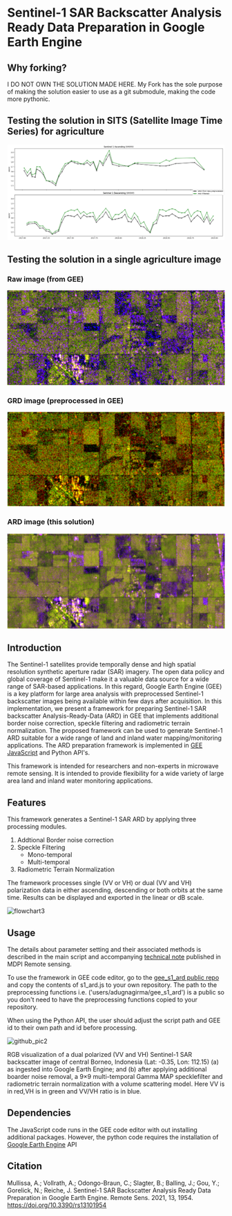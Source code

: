 # Sentinel-1 SAR Backscatter Analysis Ready Data Preparation in Google Earth Engine

## Why forking?

I DO NOT OWN THE SOLUTION MADE HERE. My Fork has the sole purpose of making the solution easier to use as a git submodule, making the code more pythonic.

## Testing the solution in SITS (Satellite Image Time Series) for agriculture

![SITS](repo/sits.png)

## Testing the solution in a single agriculture image

### Raw image (from GEE)
![Raw image](repo/raw.png)

### GRD image (preprocessed in GEE)
![GRD image](repo/grd.png)

### ARD image (this solution)
![ARD image](repo/ard.png)

## Introduction
The Sentinel-1 satellites provide temporally dense and high spatial resolution synthetic aperture radar (SAR) imagery. The open data policy and global coverage of Sentinel-1 make it a valuable data source for a wide range of SAR-based applications. In this regard, Google Earth Engine (GEE) is a key platform for large area analysis with preprocessed Sentinel-1 backscatter images being available within few days after acquisition.  In this implementation, we present a framework for preparing Sentinel-1 SAR backscatter Analysis-Ready-Data (ARD) in GEE that implements additional border noise correction, speckle filtering and radiometric terrain normalization. The proposed framework can be used to generate Sentinel-1 ARD suitable for a wide range of land and inland water mapping/monitoring applications. The ARD preparation framework is implemented in [GEE JavaScript](https://code.earthengine.google.com/?accept_repo=users/adugnagirma/gee_s1_ard) and Python API's.

This framework is intended for researchers and non-experts in microwave remote sensing. It is intended to provide flexibility for a wide variety of large area land and inland water monitoring applications.


## Features
This framework generates a Sentinel-1 SAR ARD by applying three processing modules.
1. Addtional Border noise correction
2. Speckle Filtering 
   - Mono-temporal 
   - Multi-temporal 
3. Radiometric Terrain Normalization

The framework processes single (VV or VH) or dual (VV and VH) polarization data in either ascending, descending or both orbits at the same time. Results can be displayed and exported in the linear or dB scale. 


![flowchart3](https://user-images.githubusercontent.com/48068921/117692979-d840e900-b1bd-11eb-8dd4-a1d552071362.png)

## Usage
The details about parameter setting and their associated methods is described in the main script and accompanying [technical note](https://www.mdpi.com/2072-4292/13/10/1954/htm) published in MDPI Remote sensing. 

To use the framework in GEE code editor, go to the [gee_s1_ard public repo](https://code.earthengine.google.com/?accept_repo=users/adugnagirma/gee_s1_ard) and copy the contents of s1_ard.js to your own repository. The path to the preprocessing functions i.e. ('users/adugnagirma/gee_s1_ard') is a public so you don't need to have the preprocessing functions copied to your repository. 

When using the Python API, the user should adjust the script path and GEE id to their own path and id before processing.

![github_pic2](https://user-images.githubusercontent.com/48068921/117958586-75fdfa80-b31b-11eb-9000-d1eed1ebb675.png)

RGB visualization of a dual polarized (VV and VH) Sentinel-1 SAR backscatter image of central Borneo, Indonesia (Lat: -0.35, Lon: 112.15) (a) as ingested into Google Earth Engine; and (b) after applying additional boarder noise removal, a 9×9 multi-temporal Gamma MAP specklefilter and radiometric terrain normalization with a volume scattering model. Here VV is in red,VH is in green and VV/VH ratio is in blue.

## Dependencies
The JavaScript code runs in the GEE code editor with out installing additional packages. However, the python code requires the installation of 
 [Google Earth Engine](https://github.com/google/earthengine-api) API

## Citation

Mullissa, A.; Vollrath, A.; Odongo-Braun, C.; Slagter, B.; Balling, J.; Gou, Y.; Gorelick, N.; Reiche, J. Sentinel-1 SAR Backscatter Analysis Ready Data Preparation in Google Earth Engine. Remote Sens. 2021, 13, 1954. https://doi.org/10.3390/rs13101954 
